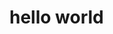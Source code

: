 <!----collated-by-writhub--- -->

<!-- [writhub-collation]: examples/oneoff/000-hi.md  -->
# hello world

<!-- [/writhub-collation]: examples/oneoff/000-hi.md  -->
